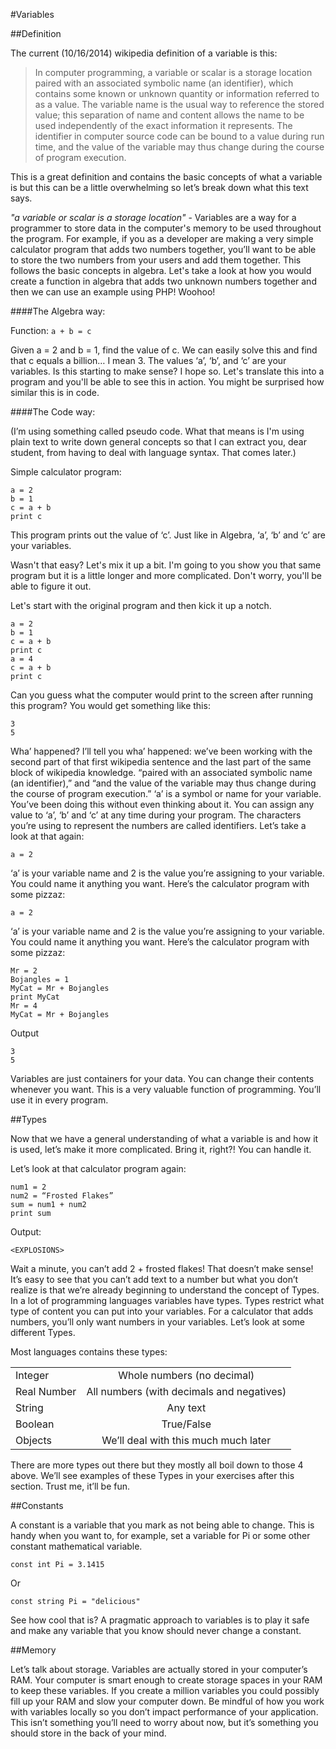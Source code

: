 #Variables

##Definition

The current (10/16/2014) wikipedia definition of a variable is this:

>In computer programming, a variable or scalar is a storage location paired with an associated symbolic name (an identifier), which contains some known or unknown quantity or information referred to as a value. The variable name is the usual way to reference the stored value; this separation of name and content allows the name to be used independently of the exact information it represents. The identifier in computer source code can be bound to a value during run time, and the value of the variable may thus change during the course of program execution.

This is a great definition and contains the basic concepts of what a variable is but this can be a little overwhelming so let’s break down what this text says.

*"a variable or scalar is a storage location"* - Variables are a way for a programmer to store data in the computer's memory to be used throughout the program. For example, if you as a developer are making a very simple calculator program that adds two numbers together, you’ll want to be able to store the two numbers from your users and add them together. This follows the basic concepts in algebra. Let's take a look at how you would create a function in algebra that adds two unknown numbers together and then we can use an example using PHP! Woohoo!

####The Algebra way:

Function: `a + b = c`

Given a = 2 and b = 1, find the value of c. We can easily solve this and find that c equals a billion… I mean 3. The values ‘a’, ‘b’, and ‘c’ are your variables. Is this starting to make sense? I hope so. Let's translate this into a program and you'll be able to see this in action. You might be surprised how similar this is in code.

####The Code way:

(I’m using something called pseudo code. What that means is I'm using plain text to write down general concepts so that I can extract you, dear student, from having to deal with language syntax. That comes later.)

Simple calculator program:

    a = 2
    b = 1
    c = a + b
    print c

This program prints out the value of ‘c’. Just like in Algebra, ‘a’, ‘b’ and ‘c’ are your variables. 

Wasn't that easy? Let's mix it up a bit. I'm going to you show you that same program but it is a little longer and more complicated. Don't worry, you'll be able to figure it out.

Let's start with the original program and then kick it up a notch. 

    a = 2
    b = 1
    c = a + b
    print c
    a = 4
    c = a + b
    print c

Can you guess what the computer would print to the screen after running this program? You would get something like this: 

    3
    5

Wha’ happened? I’ll tell you wha’ happened: we’ve been working with the second part of that first wikipedia sentence and the last part of the same block of wikipedia knowledge. “paired with an associated symbolic name (an identifier),” and “and the value of the variable may thus change during the course of program execution.”  ‘a’ is a symbol or name for your variable. You’ve been doing this without even thinking about it. You can assign any value to ‘a’, ‘b’ and ‘c’ at any time during your program. The characters you’re using to represent the numbers are called identifiers. Let’s take a look at that again:

    a = 2

‘a’ is your variable name and 2 is the value you’re assigning to your variable. You could name it anything you want. Here’s the calculator program with some pizzaz:

    a = 2

‘a’ is your variable name and 2 is the value you’re assigning to your variable. You could name it anything you want. Here’s the calculator program with some pizzaz:

    Mr = 2
    Bojangles = 1
    MyCat = Mr + Bojangles
    print MyCat
    Mr = 4
    MyCat = Mr + Bojangles

Output

    3
    5


Variables are just containers for your data. You can change their contents whenever you want. This is a very valuable function of programming. You’ll use it in every program.

##Types

Now that we have a general understanding of what a variable is and how it is used, let’s make it more complicated. Bring it, right?! You can handle it.

Let’s look at that calculator program again:

    num1 = 2
    num2 = “Frosted Flakes”
    sum = num1 + num2
    print sum

Output:

    <EXPLOSIONS>

Wait a minute, you can’t add 2 + frosted flakes! That doesn’t make sense!
It’s easy to see that you can’t add text to a number but what you don’t realize is that we’re already beginning to understand the concept of Types. In a lot of programming languages variables have types. Types restrict what type of content you can put into your variables. For a calculator that adds numbers, you’ll only want numbers in your variables. Let’s look at some different Types.

Most languages contains these types:

|               |                                               |
| ------------- |:---------------------------------------------:|
| Integer       | Whole numbers (no decimal)                    |
| Real Number   | All numbers (with decimals and negatives)     |
| String        | Any text                                      |
| Boolean       | True/False                                    |
| Objects       | We’ll deal with this much much later          |

There are more types out there but they mostly all boil down to those 4 above. We’ll see examples of these Types in your exercises after this section. Trust me, it’ll be fun.

##Constants

A constant is a variable that you mark as not being able to change. This is handy when you want to, for example, set a variable for Pi or some other constant mathematical variable.

    const int Pi = 3.1415

Or

    const string Pi = "delicious"

See how cool that is? A pragmatic approach to variables is to play it safe and make any variable that you know should never change a constant.

##Memory

Let’s talk about storage. Variables are actually stored in your computer’s RAM. Your computer is smart enough to create storage spaces in your RAM to keep these variables. If you create a million variables you could possibly fill up your RAM and slow your computer down. Be mindful of how you work with variables locally so you don’t impact performance of your application. This isn’t something you’ll need to worry about now, but it’s something you should store in the back of your mind.
